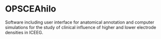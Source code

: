 # OPSCEAhilo
Software including user interface for anatomical annotation and computer simulations for the study of clinical influence of higher and lower electrode densities in ICEEG.
